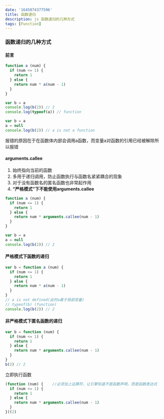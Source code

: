 ```yaml
---
date: '1645074377596'
title: 函数递归
description: js 函数递归的几种方式
tags: [Function]
---
```

### 函数递归的几种方式
#### 前言
```javascript
function a (num) {
  if (num <= 1) {
    return 1
  } else {
    return num * a(num - 1)
  }
}
```
```javascript
var b = a
console.log(b(2)) // 2
console.log(typeof(a)) // function
```
```javascript
var b = a
a = null
console.log(b(2)) // a is not a function
```
报错的原因在于在函数体内部会调用a函数，而变量a对函数的引用已经被解除所以报错
#### arguments.callee
1. 始终指向当前的函数
2. 多用于递归调用，防止函数执行与函数名紧紧耦合的现象 
3. 对于没有函数名的匿名函数也非常起作用 
4. **“严格模式”下不能使用arguments.callee**
```javascript
function a (num) {
  if (num <= 1) {
    return 1
  } else {
    return num * arguments.callee(num - 1)
  }
}
```
```javascript
var b = a
a = null
console.log(b(2)) // 2
```
#### 严格模式下函数的递归
```javascript
var b = function a (num) {
  if (num <= 1) {
    return 1
  } else {
    return num * a(num - 1)
  }
}
// a is not defined(此时a属于局部变量)
// typeof(b) (function)
console.log(b(2)) // 2
```
#### 非严格模式下匿名函数的递归
```javascript
var b = function (num) {
  if (num <= 1) {
    return 1
  } else {
    return num * arguments.callee(num - 1)
  }
}
b(2) // 2
```
立即执行函数
```javascript
(function (num) {    //必须加上运算符，让引擎知道不是函数声明，而是函数表达式
  if (num <= 1) {
    return 1
  } else {
    return num * arguments.callee(num - 1)
  }
})(2)
```
